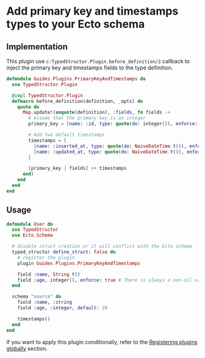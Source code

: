# Add primary key and timestamps types to your Ecto schema


## Implementation

This plugin use `c:TypedStructor.Plugin.before_definition/2` callback to
inject the primary key and timestamps fields to the type definition.

```elixir
defmodule Guides.Plugins.PrimaryKeyAndTimestamps do
  use TypedStructor.Plugin

  @impl TypedStructor.Plugin
  defmacro before_definition(definition, _opts) do
    quote do
      Map.update!(unquote(definition), :fields, fn fields ->
        # Assume that the primary key is an integer
        primary_key = [name: :id, type: quote(do: integer()), enforce: true]

        # Add two default timestamps
        timestamps = [
          [name: :inserted_at, type: quote(do: NaiveDateTime.t()), enforce: true],
          [name: :updated_at, type: quote(do: NaiveDateTime.t()), enforce: true]
        ]

        [primary_key | fields] ++ timestamps
      end)
    end
  end
end
```

## Usage

```elixir
defmodule User do
  use TypedStructor
  use Ecto.Schema

  # disable struct creation or it will conflict with the Ecto schema
  typed_structor define_struct: false do
    # register the plugin
    plugin Guides.Plugins.PrimaryKeyAndTimestamps

    field :name, String.t()
    field :age, integer(), enforce: true # There is always a non-nil value
  end

  schema "source" do
    field :name, :string
    field :age, :integer, default: 20

    timestamps()
  end
end
```

If you want to apply this plugin conditionally, refer to the [Registering plugins globally](./registering_plugins_globally.md) section.
